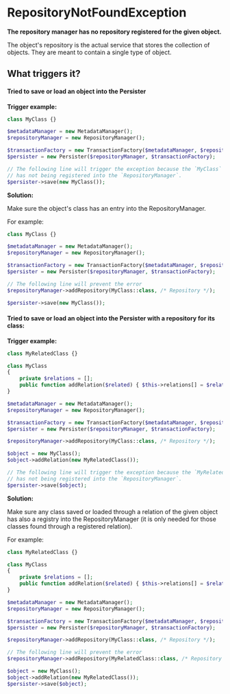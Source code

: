 # RepositoryNotFoundException

**The repository manager has no repository registered for the given object.**

The object's repository is the actual service that stores the collection of objects.
They are meant to contain a single type of object.

## What triggers it?

#### Tried to save or load an object into the Persister

**Trigger example:**

```php
class MyClass {}

$metadataManager = new MetadataManager();
$repositoryManager = new RepositoryManager();

$transactionFactory = new TransactionFactory($metadataManager, $repositoryManager);
$persister = new Persister($repositoryManager, $transactionFactory);

// The following line will trigger the exception because the `MyClass` class
// has not being registered into the `RepositoryManager`.
$persister->save(new MyClass());
```

**Solution:**

Make sure the object's class has an entry into the RepositoryManager.

For example:

```php
class MyClass {}

$metadataManager = new MetadataManager();
$repositoryManager = new RepositoryManager();

$transactionFactory = new TransactionFactory($metadataManager, $repositoryManager);
$persister = new Persister($repositoryManager, $transactionFactory);

// The following line will prevent the error
$repositoryManager->addRepository(MyClass::class, /* Repository */);

$persister->save(new MyClass());
```

#### Tried to save or load an object into the Persister with a repository for its class:

**Trigger example:**

```php
class MyRelatedClass {}

class MyClass
{
    private $relations = [];
    public function addRelation($related) { $this->relations[] = $related; }
}

$metadataManager = new MetadataManager();
$repositoryManager = new RepositoryManager();

$transactionFactory = new TransactionFactory($metadataManager, $repositoryManager);
$persister = new Persister($repositoryManager, $transactionFactory);

$repositoryManager->addRepository(MyClass::class, /* Repository */);

$object = new MyClass();
$object->addRelation(new MyRelatedClass());

// The following line will trigger the exception because the `MyRelatedClass` class
// has not being registered into the `RepositoryManager`.
$persister->save($object);
```

**Solution:**

Make sure any class saved or loaded through a relation of the given object
has also a registry into the RepositoryManager (it is only needed for those
classes found through a registered relation).

For example:

```php
class MyRelatedClass {}

class MyClass
{
    private $relations = [];
    public function addRelation($related) { $this->relations[] = $related; }
}

$metadataManager = new MetadataManager();
$repositoryManager = new RepositoryManager();

$transactionFactory = new TransactionFactory($metadataManager, $repositoryManager);
$persister = new Persister($repositoryManager, $transactionFactory);

$repositoryManager->addRepository(MyClass::class, /* Repository */);

// The following line will prevent the error
$repositoryManager->addRepository(MyRelatedClass::class, /* Repository */);

$object = new MyClass();
$object->addRelation(new MyRelatedClass());
$persister->save($object);
```
